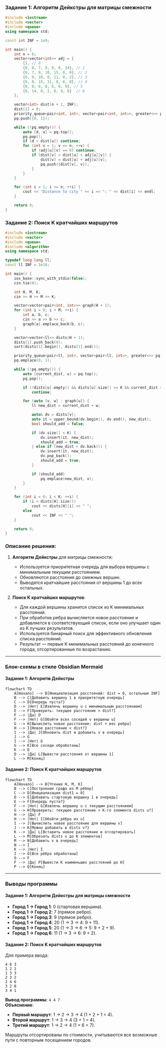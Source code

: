 ### Задание 1: Алгоритм Дейкстры для матрицы смежности
```cpp
#include <iostream>
#include <vector>
#include <queue>
using namespace std;

const int INF = 1e9;

int main() {
    int n = 6;
    vector<vector<int>> adj = {
        {}, // 0
        {0, 0, 7, 9, 0, 0, 14}, // 1
        {0, 7, 0, 10, 15, 0, 0}, // 2
        {0, 9, 10, 0, 11, 0, 2}, // 3
        {0, 0, 15, 11, 0, 6, 0}, // 4
        {0, 0, 0, 0, 6, 0, 9}, // 5
        {0, 14, 0, 2, 0, 9, 0}  // 6
    };

    vector<int> dist(n + 1, INF);
    dist[1] = 0;
    priority_queue<pair<int, int>, vector<pair<int, int>>, greater<>> pq;
    pq.push({0, 1});

    while (!pq.empty()) {
        auto [d, u] = pq.top();
        pq.pop();
        if (d > dist[u]) continue;
        for (int v = 1; v <= n; ++v) {
            if (adj[u][v] == 0) continue;
            if (dist[v] > dist[u] + adj[u][v]) {
                dist[v] = dist[u] + adj[u][v];
                pq.push({dist[v], v});
            }
        }
    }

    for (int i = 1; i <= n; ++i) {
        cout << "Distance to city " << i << ": " << dist[i] << endl;
    }

    return 0;
}
```

### Задание 2: Поиск K кратчайших маршрутов
```cpp
#include <iostream>
#include <vector>
#include <queue>
#include <algorithm>
using namespace std;

typedef long long ll;
const ll INF = 1e18;

int main() {
    ios_base::sync_with_stdio(false);
    cin.tie(0);

    int H, M, K;
    cin >> H >> M >> K;

    vector<vector<pair<int, int>>> graph(H + 1);
    for (int i = 0; i < M; ++i) {
        int a, b, c;
        cin >> a >> b >> c;
        graph[a].emplace_back(b, c);
    }

    vector<vector<ll>> dists(H + 1);
    dists[1].push_back(0);
    sort(dists[1].begin(), dists[1].end());

    priority_queue<pair<ll, int>, vector<pair<ll, int>>, greater<>> pq;
    pq.emplace(0, 1);

    while (!pq.empty()) {
        auto [current_dist, u] = pq.top();
        pq.pop();

        if (!dists[u].empty() && dists[u].size() >= K && current_dist > dists[u][K-1])
            continue;

        for (auto [v, w] : graph[u]) {
            ll new_dist = current_dist + w;

            auto& dv = dists[v];
            auto it = upper_bound(dv.begin(), dv.end(), new_dist);
            bool should_add = false;

            if (dv.size() < K) {
                dv.insert(it, new_dist);
                should_add = true;
            } else if (new_dist < dv.back()) {
                dv.insert(it, new_dist);
                dv.pop_back();
                should_add = true;
            }

            if (should_add)
                pq.emplace(new_dist, v);
        }
    }

    for (int i = 0; i < K; ++i) {
        if (i < dists[H].size())
            cout << dists[H][i] << " ";
        else
            cout << INF << " ";
    }

    return 0;
}
```

### Описание решения:
1. **Алгоритм Дейкстры** для матрицы смежности:
   - Используется приоритетная очередь для выбора вершины с минимальным текущим расстоянием.
   - Обновляются расстояния до смежных вершин.
   - Выводятся кратчайшие расстояния от вершины 1 до всех остальных.

2. **Поиск K кратчайших маршрутов**:
   - Для каждой вершины хранится список из K минимальных расстояний.
   - При обработке ребра вычисляется новое расстояние и добавляется в соответствующий список, если оно улучшает один из K лучших результатов.
   - Используется бинарный поиск для эффективного обновления списка расстояний.
   - Результат — первые K минимальных расстояний до конечного города, отсортированные по возрастанию.

---

### Блок-схемы в стиле Obsidian Mermaid

#### Задание 1: Алгоритм Дейкстры
```mermaid
flowchart TD
    A[Начало] --> B[Инициализация расстояний: dist = 0, остальные INF]
    B --> C[Добавить вершину 1 в приоритетную очередь]
    C --> D{Очередь пуста?}
    D --> |Нет| E[Извлечь вершину u с минимальным расстоянием]
    E --> F[Проверить: текущее расстояние > dist?]
    F --> |Да| D
    F --> |Нет| G[Обойти всех соседей v вершины u]
    G --> H[Вычислить новое расстояние: dist + вес ребра]
    H --> I{Новое расстояние < dist?}
    I --> |Да| J[Обновить dist и добавить v в очередь]
    J --> G
    I --> |Нет| G
    G --> K[Все соседи обработаны]
    K --> D
    D --> |Да| L[Вывести расстояния от вершины 1]
    L --> M[Конец]
```

#### Задание 2: Поиск K кратчайших маршрутов
```mermaid
flowchart TD
    A[Начало] --> B[Чтение H, M, K]
    B --> C[Построение графа из M рёбер]
    C --> D[Инициализация dist1 = 0]
    D --> E[Добавить стартовую вершину 1 в очередь]
    E --> F{Очередь пуста?}
    F --> |Нет| G[Извлечь вершину u с текущим расстоянием]
    G --> H[Проверить: текущее расстояние > K-го элемента dists u?]
    H --> |Да| F
    H --> |Нет| I[Обойти рёбра из u]
    I --> J[Вычислить новое расстояние для вершины v]
    J --> K{Можно добавить в dists v?}
    K --> |Да| L[Вставить новое расстояние и отсортировать]
    L --> M[Обрезать dists v до K элементов]
    M --> N[Добавить v в очередь]
    N --> I
    K --> |Нет| I
    I --> O[Все рёбра обработаны]
    O --> F
    F --> |Да| P[Вывести K наименьших расстояний до H]
    P --> Q[Конец]
```

---

### Выводы программы

#### Задание 1: Алгоритм Дейкстры для матрицы смежности
- **Город 1 → Город 1**: 0 (стартовая вершина).
- **Город 1 → Город 2**: 7 (прямое ребро).
- **Город 1 → Город 3**: 9 (прямое ребро).
- **Город 1 → Город 4**: 20 (1 → 3 → 4: 9 + 11).
- **Город 1 → Город 5**: 20 (1 → 3 → 6 → 5: 9 + 2 + 9).
- **Город 1 → Город 6**: 11 (1 → 3 → 6: 9 + 2).

#### Задание 2: Поиск K кратчайших маршрутов
Для примера ввода:
```
4 6 3
1 2 1
1 3 3
2 3 2
2 4 6
3 2 8
3 4 1
```
**Вывод программы**: `4 4 7`  
**Объяснение**:
- **Первый маршрут**: 1 → 2 → 3 → 4 (1 + 2 + 1 = 4).
- **Второй маршрут**: 1 → 3 → 4 (3 + 1 = 4).
- **Третий маршрут**: 1 → 2 → 4 (1 + 6 = 7).

Маршруты отсортированы по стоимости, учитываются все возможные пути с повторным посещением городов.